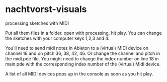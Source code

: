 # nachtvorst-visuals
processing sketches with MIDI

Put all them files in a folder. open with processing, hit play. You can change the sketches with your computer keys 1,2,3 and 4. 

You'll need to send midi notes in Ableton to a (virtual) MIDI device on channel 16 and on pitch 36, 38, 42, 46. 
Or change the channel and pitch in the midi.pde file. You might need to change the index number on line 18 in main.pde
with the corresponding index number of the (virtual) Midi device. 

A list of all MIDI devices pops up in the console as soon as you hit play.
